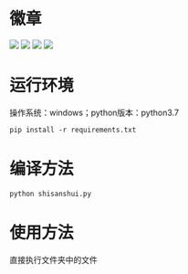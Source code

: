 徽章
====

![](https://img.shields.io/badge/CSDN-Razuimlh-orange)
![](https://img.shields.io/badge/language-python-green)
![](https://img.shields.io/badge/code%20quality-A-blue)
![](https://img.shields.io/badge/build-passing-yellowgreen)

运行环境
=======
操作系统：windows；python版本：python3.7

    pip install -r requirements.txt

编译方法
=======
    python shisanshui.py

使用方法
=======
直接执行文件夹中的文件
